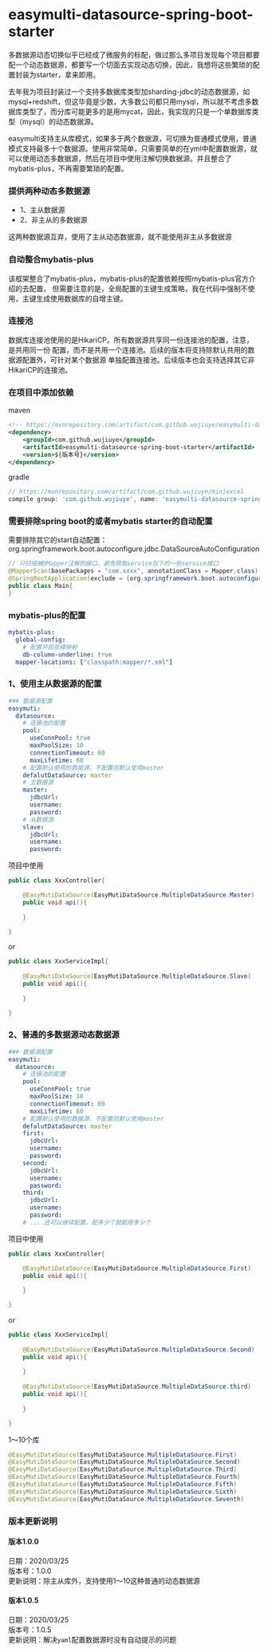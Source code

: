 # easymulti-datasource-spring-boot-starter

多数据源动态切换似乎已经成了微服务的标配，做过那么多项目发现每个项目都要配一个动态数据源，都要写一个切面去实现动态切换，因此，我想将这些繁琐的配置封装为starter，拿来即用。

去年我为项目封装过一个支持多数据库类型加sharding-jdbc的动态数据源，如mysql+redshift，但这毕竟是少数，大多数公司都只用mysql，所以就不考虑多数据库类型了，而分库可能更多的是用mycat，因此，我实现的只是一个单数据库类型（mysql）的动态数据源。

easymulti支持主从库模式，如果多于两个数据源，可切换为普通模式使用，普通模式支持最多十个数据源。使用非常简单，只需要简单的在yml中配置数据源，就可以使用动态多数据源，然后在项目中使用注解切换数据源。并且整合了mybatis-plus，不再需要繁琐的配置。

### 提供两种动态多数据源

* 1、主从数据源
* 2、非主从的多数据源

这两种数据源互弃，使用了主从动态数据源，就不能使用非主从多数据源

### 自动整合mybatis-plus

该框架整合了mybatis-plus，mybatis-plus的配置依赖按照mybatis-plus官方介绍的去配置，
但需要注意的是，全局配置的主键生成策略，我在代码中强制不使用，主键生成使用数据库的自增主键。

### 连接池

数据库连接池使用的是HikariCP。所有数据源共享同一份连接池的配置，注意，是共用同一份
配置，而不是共用一个连接池。后续的版本将支持除默认共用的数据源配置外，可针对某个数据源
单独配置连接池。后续版本也会支持选择其它非HikariCP的连接池。

### 在项目中添加依赖

maven
```xml
<!-- https://mvnrepository.com/artifact/com.github.wujiuye/easymulti-datasource-spring-boot-starter -->
<dependency>
    <groupId>com.github.wujiuye</groupId>
    <artifactId>easymulti-datasource-spring-boot-starter</artifactId>
    <version>${版本号}</version>
</dependency>
```

gradle
```groovy
// https://mvnrepository.com/artifact/com.github.wujiuye/miniexcel
compile group: 'com.github.wujiuye', name: 'easymulti-datasource-spring-boot-starter', version: '${版本号}'
```

### 需要排除spring boot的或者mybatis starter的自动配置

需要排除其它的start自动配置：org.springframework.boot.autoconfigure.jdbc.DataSourceAutoConfiguration
```java
// 只扫描被@Mapper注解的接口，避免获取service包下的一些service接口
@MapperScan(basePackages = "com.xxxx", annotationClass = Mapper.class)
@SpringBootApplication(exclude = {org.springframework.boot.autoconfigure.jdbc.DataSourceAutoConfiguration.class})
public class Main{
}
```

### mybatis-plus的配置
```yaml
mybatis-plus:
  global-config:
    # 配置开启驼峰映射
    db-column-underline: true
  mapper-locations: ["classpath:mapper/*.xml"]

```

### 1、使用主从数据源的配置

```yaml
### 数据源配置
easymuti:
  datasource:
    # 连接池的配置
    pool:
      useConnPool: true
      maxPoolSize: 10
      connectionTimeout: 60
      maxLifetime: 60
    # 配置默认使用的数据源，不配置则默认使用master
    defalutDataSource: master
    # 主数据源
    master:
      jdbcUrl: 
      username: 
      password: 
    # 从数据源
    slave:
      jdbcUrl: 
      username: 
      password: 
```

项目中使用
```java
public class XxxController{

    @EasyMutiDataSource(EasyMutiDataSource.MultipleDataSource.Master)
    public void api(){
    
    }

}
```

or

```java
public class XxxServiceImpl{
    
    @EasyMutiDataSource(EasyMutiDataSource.MultipleDataSource.Slave)
    public void api(){
    
    }

}
```

### 2、普通的多数据源动态数据源

```yaml
### 数据源配置
easymuti:
  datasource:
    # 连接池的配置
    pool:
      useConnPool: true
      maxPoolSize: 10
      connectionTimeout: 60
      maxLifetime: 60
    # 配置默认使用的数据源，不配置则默认使用master
    defalutDataSource: master
    first:
      jdbcUrl: 
      username: 
      password: 
    second:
      jdbcUrl: 
      username: 
      password: 
    third:
      jdbcUrl: 
      username: 
      password: 
    # ....还可以继续配置，配多少个就能用多少个
```

项目中使用
```java
public class XxxController{

    @EasyMutiDataSource(EasyMutiDataSource.MultipleDataSource.First)
    public void api(){
    
    }

}
```

or

```java
public class XxxServiceImpl{
    
    @EasyMutiDataSource(EasyMutiDataSource.MultipleDataSource.Second)
    public void api(){
    
    }
    
    @EasyMutiDataSource(EasyMutiDataSource.MultipleDataSource.third)
    public void api(){
    
    }

}
```

1～10个库
```java
@EasyMutiDataSource(EasyMutiDataSource.MultipleDataSource.First)
@EasyMutiDataSource(EasyMutiDataSource.MultipleDataSource.Second)
@EasyMutiDataSource(EasyMutiDataSource.MultipleDataSource.Third)
@EasyMutiDataSource(EasyMutiDataSource.MultipleDataSource.Fourth)
@EasyMutiDataSource(EasyMutiDataSource.MultipleDataSource.Fifth)
@EasyMutiDataSource(EasyMutiDataSource.MultipleDataSource.Sixth)
@EasyMutiDataSource(EasyMutiDataSource.MultipleDataSource.Seventh)
```

### 版本更新说明

#### 版本1.0.0 

日期：2020/03/25\
版本号：1.0.0\
更新说明：除主从库外，支持使用1～10这种普通的动态数据源

#### 版本1.0.5

日期：2020/03/25\
版本号：1.0.5\
更新说明：解决`yaml`配置数据源时没有自动提示的问题


